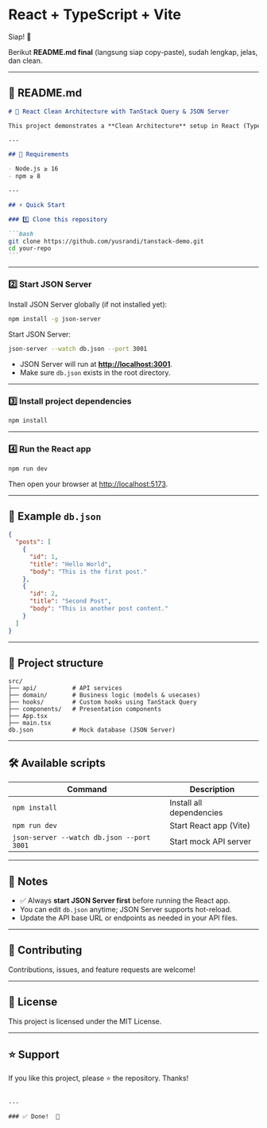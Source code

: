 # React + TypeScript + Vite

Siap! 🙌

Berikut **README.md final** (langsung siap copy-paste), sudah lengkap, jelas, dan clean.

---

## 📄 README.md

````markdown
# 🚀 React Clean Architecture with TanStack Query & JSON Server

This project demonstrates a **Clean Architecture** setup in React (TypeScript) using **TanStack Query (React Query)** and **JSON Server** as a mock backend.

---

## 🧰 Requirements

- Node.js ≥ 16
- npm ≥ 8

---

## ⚡ Quick Start

### 1️⃣ Clone this repository

```bash
git clone https://github.com/yusrandi/tanstack-demo.git
cd your-repo
```
````

---

### 2️⃣ Start JSON Server

Install JSON Server globally (if not installed yet):

```bash
npm install -g json-server
```

Start JSON Server:

```bash
json-server --watch db.json --port 3001
```

- JSON Server will run at **[http://localhost:3001](http://localhost:3001)**.
- Make sure `db.json` exists in the root directory.

---

### 3️⃣ Install project dependencies

```bash
npm install
```

---

### 4️⃣ Run the React app

```bash
npm run dev
```

Then open your browser at [http://localhost:5173](http://localhost:5173).

---

## 📄 Example `db.json`

```json
{
  "posts": [
    {
      "id": 1,
      "title": "Hello World",
      "body": "This is the first post."
    },
    {
      "id": 2,
      "title": "Second Post",
      "body": "This is another post content."
    }
  ]
}
```

---

## 📂 Project structure

```
src/
├── api/          # API services
├── domain/       # Business logic (models & usecases)
├── hooks/        # Custom hooks using TanStack Query
├── components/   # Presentation components
├── App.tsx
├── main.tsx
db.json           # Mock database (JSON Server)
```

---

## 🛠️ Available scripts

| Command                                   | Description              |
| ----------------------------------------- | ------------------------ |
| `npm install`                             | Install all dependencies |
| `npm run dev`                             | Start React app (Vite)   |
| `json-server --watch db.json --port 3001` | Start mock API server    |

---

## 💬 Notes

- ✅ Always **start JSON Server first** before running the React app.
- You can edit `db.json` anytime; JSON Server supports hot-reload.
- Update the API base URL or endpoints as needed in your API files.

---

## 🤝 Contributing

Contributions, issues, and feature requests are welcome!

---

## 🪪 License

This project is licensed under the MIT License.

---

## ⭐️ Support

If you like this project, please ⭐️ the repository. Thanks!

```

---

### ✅ Done!  🚀
```
